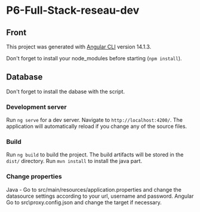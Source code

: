 # P6-Full-Stack-reseau-dev

## Front

This project was generated with [Angular CLI](https://github.com/angular/angular-cli) version 14.1.3.

Don't forget to install your node_modules before starting (`npm install`).

## Database
Don't forget to install the dabase with the script.

### Development server

Run `ng serve` for a dev server. Navigate to `http://localhost:4200/`. The application will automatically reload if you change any of the source files.

### Build

Run `ng build` to build the project. The build artifacts will be stored in the `dist/` directory.
Run `mvn install` to install the java part.

### Change properties

Java - Go to src/main/resources/application.properties and change the datasource settings according to your url, username and password.
Angular Go to src\proxy.config.json and change the target if necessary.